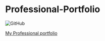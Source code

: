 # Professional-Portfolio
<img alt="GitHub" src="https://img.shields.io/github/license/Alma-Dev914/Professional-Portfolio">

[My Professional portfolio](https://alma-dev914.github.io/Professional-Portfolio/)
